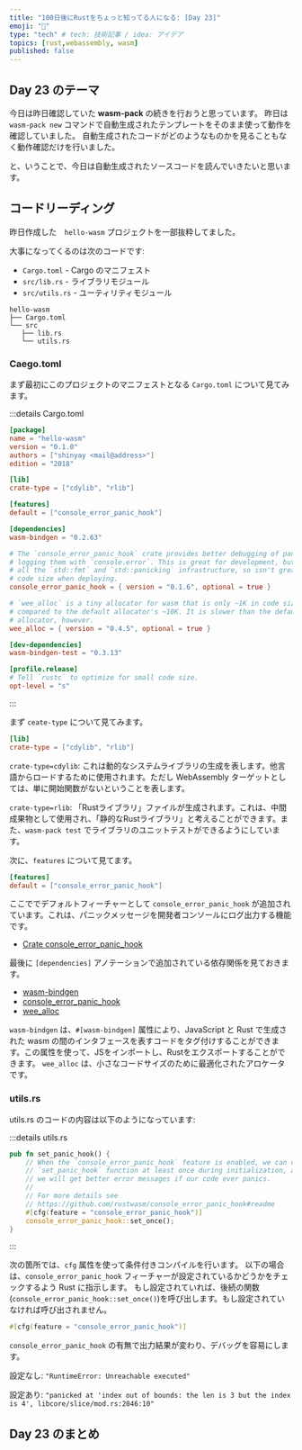 ```yaml
---
title: "100日後にRustをちょっと知ってる人になる: [Day 23]"
emoji: "🦀"
type: "tech" # tech: 技術記事 / idea: アイデア
topics: [rust,webassembly, wasm]
published: false
---
```

## Day 23 のテーマ

今日は昨日確認していた **wasm-pack** の続きを行おうと思っています。
昨日は `wasm-pack new` コマンドで自動生成されたテンプレートをそのまま使って動作を確認していました。
自動生成されたコードがどのようなものかを見ることもなく動作確認だけを行いました。

と、いうことで、今日は自動生成されたソースコードを読んでいきたいと思います。

## コードリーディング

昨日作成した　`hello-wasm` プロジェクトを一部抜粋してました。

大事になってくるのは次のコードです:

- `Cargo.toml` - Cargo のマニフェスト
- `src/lib.rs` - ライブラリモジュール
- `src/utils.rs` - ユーティリティモジュール

```shell
hello-wasm
├── Cargo.toml
└── src
   ├── lib.rs
   └── utils.rs
```

### Caego.toml

まず最初にこのプロジェクトのマニフェストとなる `Cargo.toml` について見てみます。

:::details Cargo.toml
```toml
[package]
name = "hello-wasm"
version = "0.1.0"
authors = ["shinyay <mail@address>"]
edition = "2018"

[lib]
crate-type = ["cdylib", "rlib"]

[features]
default = ["console_error_panic_hook"]

[dependencies]
wasm-bindgen = "0.2.63"

# The `console_error_panic_hook` crate provides better debugging of panics by
# logging them with `console.error`. This is great for development, but requires
# all the `std::fmt` and `std::panicking` infrastructure, so isn't great for
# code size when deploying.
console_error_panic_hook = { version = "0.1.6", optional = true }

# `wee_alloc` is a tiny allocator for wasm that is only ~1K in code size
# compared to the default allocator's ~10K. It is slower than the default
# allocator, however.
wee_alloc = { version = "0.4.5", optional = true }

[dev-dependencies]
wasm-bindgen-test = "0.3.13"

[profile.release]
# Tell `rustc` to optimize for small code size.
opt-level = "s"
```
:::

まず `ceate-type` について見てみます。

```toml
[lib]
crate-type = ["cdylib", "rlib"]
```

`crate-type=cdylib`:
これは動的なシステムライブラリの生成を表します。他言語からロードするために使用されます。ただし WebAssembly ターゲットとしては、単に開始関数がないということを表します。

`crate-type=rlib`:
「Rustライブラリ」ファイルが生成されます。これは、中間成果物として使用され、「静的なRustライブラリ」と考えることができます。また、`wasm-pack test` でライブラリのユニットテストができるようにしています。

次に、`features` について見てます。

```toml
[features]
default = ["console_error_panic_hook"]
```

ここででデフォルトフィーチャーとして `console_error_panic_hook` が追加されています。これは、パニックメッセージを開発者コンソールにログ出力する機能です。

- [Crate console_error_panic_hook](https://docs.rs/console_error_panic_hook/latest/console_error_panic_hook/)

最後に `[dependencies]` アノテーションで追加されている依存関係を見ておきます。

- [wasm-bindgen](https://crates.io/crates/wasm-bindgen)
- [console_error_panic_hook](https://crates.io/crates/console_error_panic_hook)
- [wee_alloc](https://crates.io/crates/wee_alloc)

`wasm-bindgen` は、`#[wasm-bindgen]` 属性により、JavaScript と Rust で生成された wasm の間のインタフェースを表すコードをタグ付けすることができます。この属性を使って、JSをインポートし、Rustをエクスポートすることができます。
`wee_alloc` は、小さなコードサイズのために最適化されたアロケータです。

### utils.rs

utils.rs のコードの内容は以下のようになっています:

:::details utils.rs
```rust
pub fn set_panic_hook() {
    // When the `console_error_panic_hook` feature is enabled, we can call the
    // `set_panic_hook` function at least once during initialization, and then
    // we will get better error messages if our code ever panics.
    //
    // For more details see
    // https://github.com/rustwasm/console_error_panic_hook#readme
    #[cfg(feature = "console_error_panic_hook")]
    console_error_panic_hook::set_once();
}
```
:::

次の箇所では、`cfg` 属性を使って条件付きコンパイルを行います。
以下の場合は、`console_error_panic_hook` フィーチャーが設定されているかどうかをチェックするよう Rust に指示します。
もし設定されていれば、後続の関数(`console_error_panic_hook::set_once()`)を呼び出します。もし設定されていなければ呼び出されません。

```rust
#[cfg(feature = "console_error_panic_hook")]
```

`console_error_panic_hook` の有無で出力結果が変わり、デバッグを容易にします。

設定なし:
`"RuntimeError: Unreachable executed"`


設定あり:
`"panicked at 'index out of bounds: the len is 3 but the index is 4', libcore/slice/mod.rs:2046:10"`

## Day 23 のまとめ
